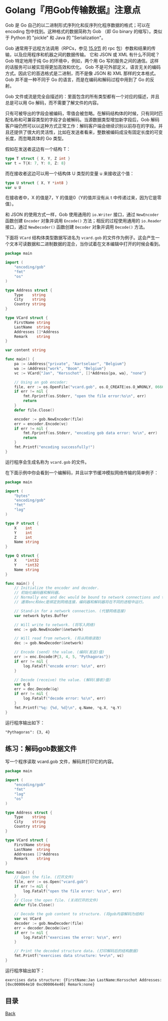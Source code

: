 # Golang『用Gob传输数据』注意点

Gob 是 Go 自己的以二进制形式序列化和反序列化程序数据的格式；可以在 encoding 包中找到。这种格式的数据简称为 Gob （即 Go binary 的缩写）。类似于 Python 的 "pickle" 和 Java 的 "Serialization"。

Gob 通常用于远程方法调用（RPCs，参见 [15.9节](https://github.com/unknwon/the-way-to-go_ZH_CN/blob/master/eBook/15.9.md) 的 rpc 包）参数和结果的传输，以及应用程序和机器之间的数据传输。 它和 JSON 或 XML 有什么不同呢？Gob 特定地用于纯 Go 的环境中，例如，两个用 Go 写的服务之间的通信。这样的话服务可以被实现得更加高效和优化。 Gob 不是可外部定义，语言无关的编码方式。因此它的首选格式是二进制，而不是像 JSON 和 XML 那样的文本格式。 Gob 并不是一种不同于 Go 的语言，而是在编码和解码过程中用到了 Go 的反射。

Gob 文件或流是完全自描述的：里面包含的所有类型都有一个对应的描述，并且总是可以用 Go 解码，而不需要了解文件的内容。

只有可被导出的字段会被编码，零值会被忽略。在解码结构体的时候，只有同时匹配名称和可兼容类型的字段才会被解码。当源数据类型增加新字段后，Gob 解码客户端仍然可以以这种方式正常工作：解码客户端会继续识别以前存在的字段。并且还提供了很大的灵活性，比如在发送者看来，整数被编码成没有固定长度的可变长度，而忽略具体的 Go 类型。

假如在发送者这边有一个结构 T：

```go
type T struct { X, Y, Z int }
var t = T{X: 7, Y: 0, Z: 8}
```

而在接收者这边可以用一个结构体 U 类型的变量 u 来接收这个值：

```go
type U struct { X, Y *int8 }
var u U
```

在接收者中，X 的值是7，Y 的值是0（Y的值并没有从 t 中传递过来，因为它是零值）。

和 JSON 的使用方式一样，Gob 使用通用的 `io.Writer` 接口，通过 `NewEncoder` 函数创建 `Encoder` 对象并调用 `Encode()` 方法；相反的过程使用通用的 `io.Reader` 接口，通过 `NewDecoder()` 函数创建 `Decoder` 对象并调用 `Decode()` 方法。

下面将 `VCard` 结构体类型数据写进名为 `vcard.gob` 的文件作为例子。这会产生一个文本可读数据和二进制数据的混合，当你试着在文本编辑中打开的时候会看到。

```go
package main

import (
	"encoding/gob"
	"fmt"
	"os"
)

type Address struct {
	Type    string
	City    string
	Country string
}

type VCard struct {
	FirstName string
	LastName  string
	Addresses []*Address
	Remark    string
}

var content string

func main() {
	pa := &Address{"private", "Aartselaar", "Belgium"}
	wa := &Address{"work", "Boom", "Belgium"}
	vc := VCard{"Jan", "Kersschot", []*Address{pa, wa}, "none"}

	// Using an gob encoder:
	file, err := os.OpenFile("vcard.gob", os.O_CREATE|os.O_WRONLY, 0666)
	if err != nil {
		fmt.Fprintf(os.Stderr, "open the file error:%s\n", err)
		return
	}
	defer file.Close()

	encoder := gob.NewEncoder(file)
	err = encoder.Encode(vc)
	if err != nil {
		fmt.Fprintf(os.Stderr, "encoding gob data error: %s\n", err)
		return
	}
	fmt.Printf("encoding successfully!")
}
```

运行程序会生成名称为 `vcard.gob` 的文件。

在下面示例中你会看到一个编解码，并且以字节缓冲模拟网络传输的简单例子：

```go
package main

import (
	"bytes"
	"encoding/gob"
	"fmt"
	"log"
)

type P struct {
	X    int
	Y    int
	Z    int
	Name string
}

type Q struct {
	X    *int32
	Y    *int32
	Name string
}

func main() {
	// Initialize the encoder and decoder.
	// 初始化编码器和解码器。
	// Normally enc and dec would be bound to network connections and the encoder and decoder would run in different processes.
	// 通常enc和dec是绑定到网络连接，编码器和解码器将在不同的进程中运行。

	// Stand-in for a network connection. (代替网络连接)
	var network bytes.Buffer

	// Will write to network. (将写入网络)
	enc := gob.NewEncoder(&network)

	// Will read from network. (将从网络读取)
	dec := gob.NewDecoder(&network)

	// Encode (send) the value. (编码(发送)值)
	err := enc.Encode(P{3, 4, 5, "Pythagoras"})
	if err != nil {
		log.Fatalf("encode error: %s\n", err)
	}

	// Decode (receive) the value. (解码(接收)值)
	var q Q
	err = dec.Decode(&q)
	if err != nil {
		log.Fatalf("decode error: %s\n", err)
	}
	fmt.Printf("%q: {%d, %d}\n", q.Name, *q.X, *q.Y)
}
```

运行程序输出如下：

```shell
"Pythagoras": {3, 4}
```

## 练习：解码gob数据文件

写一个程序读取 vcard.gob 文件，解码并打印它的内容。

```go
package main

import (
	"encoding/gob"
	"fmt"
	"log"
	"os"
)

type Address struct {
	Type    string
	City    string
	Country string
}

type VCard struct {
	FirstName string
	LastName  string
	Addresses []*Address
	Remark    string
}

func main() {
	// Open the file. (打开文件)
	file, err := os.Open("vcard.gob")
	if err != nil {
		log.Fatalf("open the file error: %s\n", err)
	}
	// Close the open file. (关闭打开的文件)
	defer file.Close()

	// Decode the gob content to structure. (将gob内容解码为结构)
	var vc VCard
	decoder := gob.NewDecoder(file)
	err = decoder.Decode(&vc)
	if err != nil {
		log.Fatalf("exercises the error: %s\n", err)
	}

	// Print the decoded structure data. (打印解码后的结构数据)
	fmt.Printf("exercises data structure: %+v\n", vc)
}
```

运行程序输出如下：

```shell
exercises data structure: {FirstName:Jan LastName:Kersschot Addresses:[0xc000064e10 0xc000064e40] Remark:none}
```

## 目录
[Back](../GolangNotice.md)
